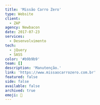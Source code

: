 ```yaml
---
title: 'Missão Carro Zero'
type: Website
client:
  - ZAP
agency: Newbacon
date: 2017-07-23
services:
  - Desenvolvimento
tech:
  - jQuery
  - SASS
color: '#b9b9b9'
team: []
description: 'Manutenção.'
link: 'https://www.missaocarrozero.com.br'
featured: false
side: false
available: false
archived: true
emoji: 👻
---
```


